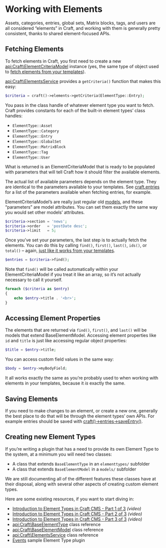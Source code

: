# Working with Elements

Assets, categories, entries, global sets, Matrix blocks, tags, and users are all considered “elements” in Craft, and working with them is generally pretty consistent, thanks to shared element-focused APIs.

## Fetching Elements

To fetch elements in Craft, you first need to create a new <api:Craft\ElementCriteriaModel> instance (yes, the same type of object used to [fetch elements from your templates](../templating/elementcriteriamodel.md)).

<api:Craft\ElementsService> provides a `getCriteria()` function that makes this easy:

```php
$criteria = craft()->elements->getCriteria(ElementType::Entry);
```

You pass in the class handle of whatever element type you want to fetch. Craft provides constants for each of the built-in element types’ class handles:

* `ElementType::Asset`
* `ElementType::Category`
* `ElementType::Entry`
* `ElementType::GlobalSet`
* `ElementType::MatrixBlock`
* `ElementType::Tag`
* `ElementType::User`

What is returned is an ElementCriteriaModel that is ready to be populated with parameters that will tell Craft how it should filter the available elements.

The actual list of available parameters depends on the element type. They are identical to the parameters available to your templates. See [craft.entries](../templating/craft.entries.md) for a list of the parameters available when fetching entries, for example.

ElementCriteriaModel’s are really just regular old [models](models.md), and these “parameters” are model attributes. You can set them exactly the same way you would set other models’ attributes.

```php
$criteria->section = 'news';
$criteria->order   = 'postDate desc';
$criteria->limit   = 5;
```

Once you’ve set your parameters, the last step is to actually fetch the elements. You can do this by calling `find()`, `first()`, `last()`, `ids()`, or `total()` – again, [just like it works from your templates](../templating/elementcriteriamodel.md#outputting-elements).

```php
$entries = $criteria->find();
```

Note that `find()` will be called automatically within your ElementCriteriaModel if you treat it like an array, so it’s not actually necessary to call it yourself.

```php
foreach ($criteria as $entry)
{
    echo $entry->title . '<br>';
}
```


## Accessing Element Properties

The elements that are returned via `find()`, `first()`, and `last()` will be models that extend BaseElementModel. Accessing element properties like `id` and `title` is just like accessing regular object properties:

```php
$title = $entry->title;
```

You can access custom field values in the same way:

```php
$body = $entry->myBodyField;
```

It all works exactly the same as you’re probably used to when working with elements in your templates, because it _is_ exactly the same.

## Saving Elements

If you need to make changes to an element, or create a new one, generally the best place to do that will be through the element types’ own APIs. For example entries should be saved with [craft()->entries->saveEntry()](api:Craft\EntriesService::saveEntry()).

## Creating new Element Types

If you’re writing a plugin that has a need to provide its own Element Type to the system, at a minimum you will need two classes:

* A class that extends `BaseElementType` in an `elementtypes/` subfolder
* A class that extends `BaseElementModel` in a `models/` subfolder

We are still documenting all of the different features these classes have at their disposal, along with several other aspects of creating custom element types.

Here are some existing resources, if you want to start diving in:

* [Introduction to Element Types in Craft CMS - Part 1 of 3](https://straightupcraft.com/events/introduction-to-element-types-in-craft-cms-part-1-of-3) _(video)_
* [Introduction to Element Types in Craft CMS - Part 2 of 3](https://straightupcraft.com/events/element-types-and-the-element-service-part-2-of-3) _(video)_
* [Introduction to Element Types in Craft CMS - Part 3 of 3](https://straightupcraft.com/events/exploring-the-element-type-model-part-3-of-3) _(video)_
* <api:Craft\BaseElementType> class reference
* <api:Craft\BaseElementModel> class reference
* <api:Craft\ElementsService> class reference
* [Events](https://github.com/pixelandtonic/Events) sample Element Type plugin
